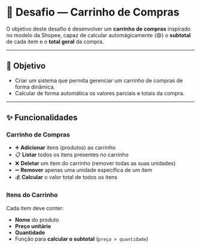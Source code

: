 # 🛒 Desafio — Carrinho de Compras

O objetivo deste desafio é desenvolver um **carrinho de compras** inspirado no modelo da Shopee, capaz de calcular automágicamente (😄) o **subtotal** de cada item e o **total geral** da compra.

---

## 🎯 Objetivo

- Criar um sistema que permita gerenciar um carrinho de compras de forma dinâmica.
- Calcular de forma automática os valores parciais e totais da compra.

---

## ✨ Funcionalidades

### **Carrinho de Compras**

- ➕ **Adicionar** itens (produtos) ao carrinho
- 📋 **Listar** todos os itens presentes no carrinho
- ❌ **Deletar** um item do carrinho (remover todas as suas unidades)
- ➖ **Remover** apenas uma unidade específica de um item
- 💰 **Calcular** o valor total de todos os itens

### **Itens do Carrinho**

Cada item deve conter:

- **Nome** do produto
- **Preço unitário**
- **Quantidade**
- Função para **calcular o subtotal** (`preço × quantidade`)
